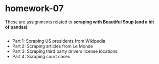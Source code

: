 # homework-07

These are assignments related to **scraping with Beautiful Soup (and a bit of pandas)**

##

* Part 1: Scraping US presidents from Wikipedia
* Part 2: Scraping articles from Le Monde
* Part 3: Scraping third party drivers license locations
* Part 4: Scraping court cases
